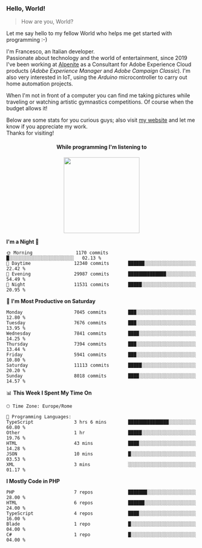 ### Hello, World!

> How are you, World?

Let me say hello to my fellow World who helps me get started with programming :-)

I'm Francesco, an Italian developer.  
Passionate about technology and the world of entertainment, since 2019 I've been working at [Alpenite](https://www.alpenite.com) as a Consultant for Adobe Experience Cloud products (*Adobe Experience Manager* and *Adobe Campaign Classic*). I'm also very interested in IoT, using the *Arduino* microcontroller to carry out home automation projects.

When I'm not in front of a computer you can find me taking pictures while traveling or watching artistic gymnastics competitions. Of course when the budget allows it!

Below are some stats for you curious guys; also visit [my website](https://www.francescorega.eu) and let me know if you appreciate my work.  
Thanks for visiting!

<div align="center">
  <h4>While programming I'm listening to</h4>
  <a href="https://apps.francescorega.eu/now-playing/11147232609" target="_blank"><img src="https://apps.francescorega.eu/now-playing/11147232609" width="200"></a>
</div>

<!--START_SECTION:waka-->
**I'm a Night 🦉** 

```text
🌞 Morning                1170 commits        █░░░░░░░░░░░░░░░░░░░░░░░░   02.13 % 
🌆 Daytime                12340 commits       ██████░░░░░░░░░░░░░░░░░░░   22.42 % 
🌃 Evening                29987 commits       ██████████████░░░░░░░░░░░   54.49 % 
🌙 Night                  11531 commits       █████░░░░░░░░░░░░░░░░░░░░   20.95 % 
```
📅 **I'm Most Productive on Saturday** 

```text
Monday                   7045 commits        ███░░░░░░░░░░░░░░░░░░░░░░   12.80 % 
Tuesday                  7676 commits        ███░░░░░░░░░░░░░░░░░░░░░░   13.95 % 
Wednesday                7841 commits        ████░░░░░░░░░░░░░░░░░░░░░   14.25 % 
Thursday                 7394 commits        ███░░░░░░░░░░░░░░░░░░░░░░   13.44 % 
Friday                   5941 commits        ███░░░░░░░░░░░░░░░░░░░░░░   10.80 % 
Saturday                 11113 commits       █████░░░░░░░░░░░░░░░░░░░░   20.20 % 
Sunday                   8018 commits        ████░░░░░░░░░░░░░░░░░░░░░   14.57 % 
```


📊 **This Week I Spent My Time On** 

```text
🕑︎ Time Zone: Europe/Rome

💬 Programming Languages: 
TypeScript               3 hrs 6 mins        ███████████████░░░░░░░░░░   60.80 % 
Other                    1 hr                █████░░░░░░░░░░░░░░░░░░░░   19.76 % 
HTML                     43 mins             ████░░░░░░░░░░░░░░░░░░░░░   14.28 % 
JSON                     10 mins             █░░░░░░░░░░░░░░░░░░░░░░░░   03.53 % 
XML                      3 mins              ░░░░░░░░░░░░░░░░░░░░░░░░░   01.17 % 
```

**I Mostly Code in PHP** 

```text
PHP                      7 repos             ███████░░░░░░░░░░░░░░░░░░   28.00 % 
HTML                     6 repos             ██████░░░░░░░░░░░░░░░░░░░   24.00 % 
TypeScript               4 repos             ████░░░░░░░░░░░░░░░░░░░░░   16.00 % 
Blade                    1 repo              █░░░░░░░░░░░░░░░░░░░░░░░░   04.00 % 
C#                       1 repo              █░░░░░░░░░░░░░░░░░░░░░░░░   04.00 % 
```




<!--END_SECTION:waka-->
